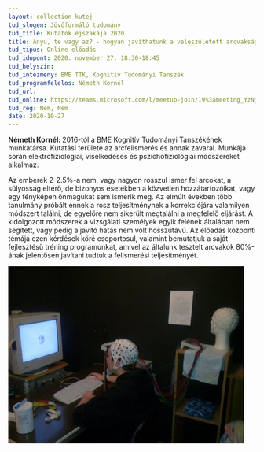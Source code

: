 ```yaml
---
layout: collection_kutej
tud_slogen: Jövőformáló tudomány
tud_title: Kutatók éjszakája 2020
title: Anyu, te vagy az? - hogyan javíthatunk a veleszületett arcvaksággal élők arcfelismerési teljesítményén és ezáltal mindennapjaikon?
tud_tipus: Online előadás
tud_idopont: 2020. november 27. 18:30-18:45
tud_helyszin:
tud_intezmeny: BME TTK, Kognitív Tudományi Tanszék 
tud_programfelelos: Németh Kornél
tud_url:
tud_online: https://teams.microsoft.com/l/meetup-join/19%3ameeting_YzNjY2RjNTUtMmIxOS00MjIxLWEyODktOGY5NDlhMGQ1YjY5%40thread.v2/0?context=%7b%22Tid%22%3a%226a3548ab-7570-4271-91a8-58da00697029%22%2c%22Oid%22%3a%225e1b8b85-31ec-4bf8-a6b9-2a98d348d0a2%22%2c%22IsBroadcastMeeting%22%3atrue%7d
tud_reg: Nem, Nem
date: 2020-10-27
---
```

<b>Németh Kornél: </b> 2016-tól a BME Kognitív Tudományi Tanszékének munkatársa. Kutatási területe az arcfelismerés és annak zavarai. Munkája során elektrofiziológiai, viselkedéses és pszichofiziológiai módszereket alkalmaz.

Az emberek 2-2.5%-a nem, vagy nagyon rosszul ismer fel arcokat, a súlyosság eltérő, de bizonyos esetekben a közvetlen hozzátartozóikat, vagy egy fényképen önmagukat sem ismerik meg. Az elmúlt években több tanulmány próbált ennek a rosz teljesítménynek a korrekciójára valamilyen módszert találni, de egyelőre nem sikerült megtalálni a megfelelő eljárást. A kidolgozott módszerek a vizsgálati személyek egyik felének általában nem segített, vagy pedig a javító hatás nem volt hosszútávú. Az előadás központi témája ezen kérdések köré csoportosul, valamint bemutatjuk a saját fejlesztésű tréning programunkat, amivel az általunk tesztelt arcvakok 80%-ának jelentősen javítani tudtuk a felismerési teljesítményét.

<img src="images/anyu-te-vagy-az.jpg" max-width="500" class="center"> 


